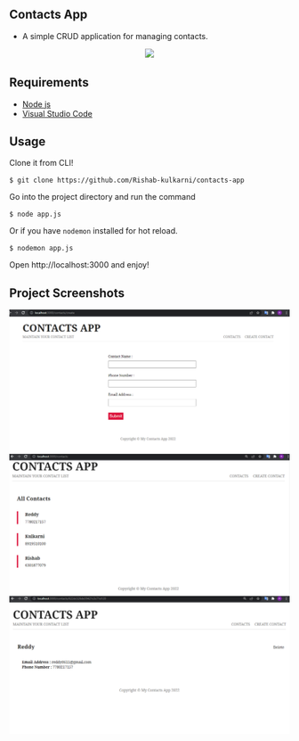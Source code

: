 ## Contacts App
* A simple CRUD application for managing contacts.

<div align="center">
<img src = "https://user-images.githubusercontent.com/59737918/158055229-f2fc190e-0f80-4c5c-a45e-bc35cff47c99.png">
</div>


## Requirements

* [Node js](https://nodejs.dev/)
* [Visual Studio Code](https://code.visualstudio.com/)


## Usage

Clone it from CLI!

```
$ git clone https://github.com/Rishab-kulkarni/contacts-app
```
Go into the project directory and run the command

```
$ node app.js
```
Or if you have `nodemon` installed for hot reload.

```
$ nodemon app.js
```

Open http://localhost:3000 and enjoy!

## Project Screenshots

<img src = "./screenshots/create_contact.png">
<img src = "./screenshots/contacts_list.png">
<img src = "./screenshots/contact_details.png">
